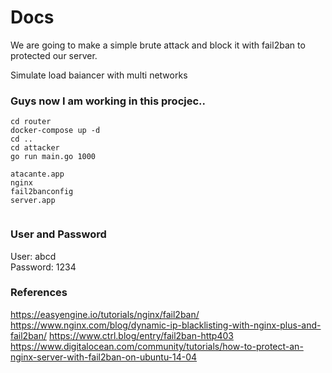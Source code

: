 # Docs

We are going to make a simple brute attack and block it with fail2ban to protected our server.

Simulate load baiancer with multi networks

### Guys now I am working in this procjec..

```
cd router
docker-compose up -d
cd ..
cd attacker
go run main.go 1000
```


```
atacante.app
nginx
fail2banconfig
server.app


```
### User and Password

User: abcd \
Password: 1234 


### References

https://easyengine.io/tutorials/nginx/fail2ban/
https://www.nginx.com/blog/dynamic-ip-blacklisting-with-nginx-plus-and-fail2ban/
https://www.ctrl.blog/entry/fail2ban-http403
https://www.digitalocean.com/community/tutorials/how-to-protect-an-nginx-server-with-fail2ban-on-ubuntu-14-04

